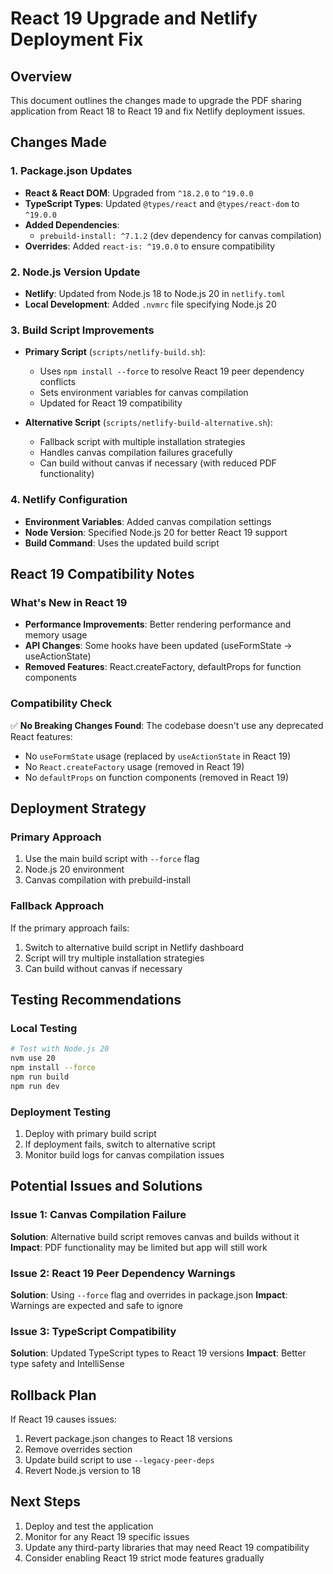 # React 19 Upgrade and Netlify Deployment Fix

## Overview

This document outlines the changes made to upgrade the PDF sharing application from React 18 to React 19 and fix Netlify deployment issues.

## Changes Made

### 1. Package.json Updates

- **React & React DOM**: Upgraded from `^18.2.0` to `^19.0.0`
- **TypeScript Types**: Updated `@types/react` and `@types/react-dom` to `^19.0.0`
- **Added Dependencies**:
  - `prebuild-install: ^7.1.2` (dev dependency for canvas compilation)
- **Overrides**: Added `react-is: ^19.0.0` to ensure compatibility

### 2. Node.js Version Update

- **Netlify**: Updated from Node.js 18 to Node.js 20 in `netlify.toml`
- **Local Development**: Added `.nvmrc` file specifying Node.js 20

### 3. Build Script Improvements

- **Primary Script** (`scripts/netlify-build.sh`):

  - Uses `npm install --force` to resolve React 19 peer dependency conflicts
  - Sets environment variables for canvas compilation
  - Updated for React 19 compatibility

- **Alternative Script** (`scripts/netlify-build-alternative.sh`):
  - Fallback script with multiple installation strategies
  - Handles canvas compilation failures gracefully
  - Can build without canvas if necessary (with reduced PDF functionality)

### 4. Netlify Configuration

- **Environment Variables**: Added canvas compilation settings
- **Node Version**: Specified Node.js 20 for better React 19 support
- **Build Command**: Uses the updated build script

## React 19 Compatibility Notes

### What's New in React 19

- **Performance Improvements**: Better rendering performance and memory usage
- **API Changes**: Some hooks have been updated (useFormState → useActionState)
- **Removed Features**: React.createFactory, defaultProps for function components

### Compatibility Check

✅ **No Breaking Changes Found**: The codebase doesn't use any deprecated React features:

- No `useFormState` usage (replaced by `useActionState` in React 19)
- No `React.createFactory` usage (removed in React 19)
- No `defaultProps` on function components (removed in React 19)

## Deployment Strategy

### Primary Approach

1. Use the main build script with `--force` flag
2. Node.js 20 environment
3. Canvas compilation with prebuild-install

### Fallback Approach

If the primary approach fails:

1. Switch to alternative build script in Netlify dashboard
2. Script will try multiple installation strategies
3. Can build without canvas if necessary

## Testing Recommendations

### Local Testing

```bash
# Test with Node.js 20
nvm use 20
npm install --force
npm run build
npm run dev
```

### Deployment Testing

1. Deploy with primary build script
2. If deployment fails, switch to alternative script
3. Monitor build logs for canvas compilation issues

## Potential Issues and Solutions

### Issue 1: Canvas Compilation Failure

**Solution**: Alternative build script removes canvas and builds without it
**Impact**: PDF functionality may be limited but app will still work

### Issue 2: React 19 Peer Dependency Warnings

**Solution**: Using `--force` flag and overrides in package.json
**Impact**: Warnings are expected and safe to ignore

### Issue 3: TypeScript Compatibility

**Solution**: Updated TypeScript types to React 19 versions
**Impact**: Better type safety and IntelliSense

## Rollback Plan

If React 19 causes issues:

1. Revert package.json changes to React 18 versions
2. Remove overrides section
3. Update build script to use `--legacy-peer-deps`
4. Revert Node.js version to 18

## Next Steps

1. Deploy and test the application
2. Monitor for any React 19 specific issues
3. Update any third-party libraries that may need React 19 compatibility
4. Consider enabling React 19 strict mode features gradually
